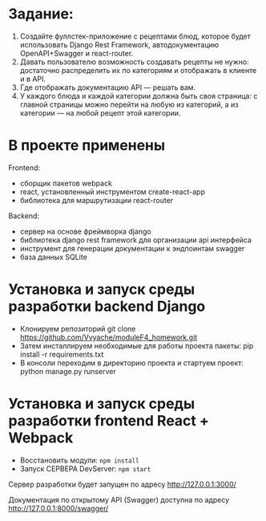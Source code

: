 # Задание:
1. Создайте фуллстек-приложение с рецептами блюд, которое будет использовать Django Rest Framework, автодокументацию OpenAPI+Swagger и react-router.
2. Давать пользователю возможность создавать рецепты не нужно: достаточно распределить их по категориям и отображать в клиенте и в API.
3. Где отображать документацию API — решать вам.
4. У каждого блюда и каждой категории должна быть своя страница: с главной страницы можно перейти на любую из категорий, а из категории — на любой рецепт этой категории.

# В проекте применены
Frontend:
- сборщик пакетов webpack
- react, установленный инструментом create-react-app
- библиотека для маршрутизации react-router
  
Backend:
- сервер на основе фреймворка django
- библиотека django rest framework для организации api интерфейса
- инструмент для генерации документации к эндпоинтам swagger
- база данных SQLite

# Установка и запуск среды разработки backend Django
- Клонируем репозиторий git clone https://github.com/Vvyache/moduleF4_homework.git
- Затем инсталлируем необходимые для работы проекта пакеты: 
    pip install -r requirements.txt
- В консоли переходим в директорию проекта и стартуем проект:  
    python manage.py runserver

# Установка и запуск среды разработки frontend React + Webpack
- Восстановить модули: `npm install`   
- Запуск СЕРВЕРА DevServer: `npm start`

Сервер разработки будет запущен по адресу http://127.0.0.1:3000/

Документация по открытому API (Swagger) доступна по адресу http://127.0.0.1:8000/swagger/








